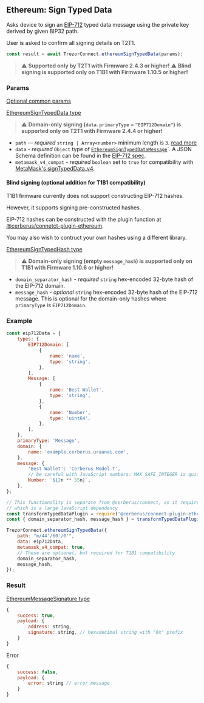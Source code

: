 ## Ethereum: Sign Typed Data

Asks device to sign an [EIP-712](https://eips.ethereum.org/EIPS/eip-712) typed data message using the private key derived by given BIP32 path.

User is asked to confirm all signing details on T2T1.

```javascript
const result = await TrezorConnect.ethereumSignTypedData(params);
```

> :warning: **Supported only by T2T1 with Firmware 2.4.3 or higher!**
> :warning: **Blind signing is supported only on T1B1 with Firmware 1.10.5 or higher!**

### Params

[Optional common params](commonParams.md)

[EthereumSignTypedData type](https://github.com/Cerberus-Wallet/cerberus-suite/blob/develop/packages/connect/src/types/api/ethereum/index.ts)

> :warning: **Domain-only signing (`data.primaryType` = `"EIP712Domain"`) is supported only on T2T1 with Firmware 2.4.4 or higher!**

-   `path` — _required_ `string | Array<number>` minimum length is `3`. [read more](../path.md)
-   `data` - _required_ `Object` type of [`EthereumSignTypedDataMessage`](https://github.com/Cerberus-Wallet/cerberus-suite/blob/develop/packages/connect/src/types/api/ethereum/index.ts)`. A JSON Schema definition can be found in the [EIP-712 spec](https://eips.ethereum.org/EIPS/eip-712).
-   `metamask_v4_compat` - _required_ `boolean` set to `true` for compatibility with [MetaMask's signTypedData_v4](https://docs.metamask.io/guide/signing-data.html#sign-typed-data-v4).

#### Blind signing (optional addition for T1B1 compatibility)

T1B1 firmware currently does not support constructing EIP-712
hashes.

However, it supports signing pre-constructed hashes.

EIP-712 hashes can be constructed with the plugin function at
[@cerberus/connetct-plugin-ethereum](https://github.com/Cerberus-Wallet/cerberus-suite/blob/develop/packages/connect-plugin-ethereum).

You may also wish to contruct your own hashes using a different library.

[EthereumSignTypedHash type](https://github.com/Cerberus-Wallet/cerberus-suite/blob/develop/packages/connect/src/types/api/ethereum/index.ts)

> :warning: **Domain-only signing (empty `message_hash`) is supported only on T1B1 with Firmware 1.10.6 or higher!**

-   `domain_separator_hash` - _required_ `string` hex-encoded 32-byte hash of the EIP-712 domain.
-   `message_hash` - _optional_ `string` hex-encoded 32-byte hash of the EIP-712 message.
    This is optional for the domain-only hashes where `primaryType` is `EIP712Domain`.

### Example

```javascript
const eip712Data = {
    types: {
        EIP712Domain: [
            {
                name: 'name',
                type: 'string',
            },
        ],
        Message: [
            {
                name: 'Best Wallet',
                type: 'string',
            },
            {
                name: 'Number',
                type: 'uint64',
            },
        ],
    },
    primaryType: 'Message',
    domain: {
        name: 'example.cerberus.uraanai.com',
    },
    message: {
        'Best Wallet': 'Cerberus Model T',
        // be careful with JavaScript numbers: MAX_SAFE_INTEGER is quite low
        Number: `${2n ** 55n}`,
    },
};

// This functionality is separate from @cerberus/connect, as it requires @metamask/eth-sig-utils,
// which is a large JavaScript dependency
const transformTypedDataPlugin = require('@cerberus/connect-plugin-ethereum');
const { domain_separator_hash, message_hash } = transformTypedDataPlugin(eip712Data, true);

TrezorConnect.ethereumSignTypedData({
    path: "m/44'/60'/0'",
    data: eip712Data,
    metamask_v4_compat: true,
    // These are optional, but required for T1B1 compatibility
    domain_separator_hash,
    message_hash,
});
```

### Result

[EthereumMessageSignature type](https://github.com/Cerberus-Wallet/cerberus-suite/blob/develop/packages/protobuf/src/messages.ts)

```javascript
{
    success: true,
    payload: {
        address: string,
        signature: string, // hexadecimal string with "0x" prefix
    }
}
```

Error

```javascript
{
    success: false,
    payload: {
        error: string // error message
    }
}
```
